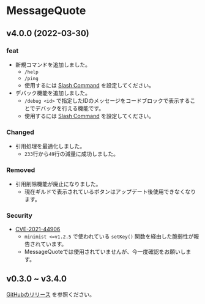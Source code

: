 # MessageQuote

## v4.0.0 (2022-03-30)

### feat

- 新規コマンドを追加しました。
  - `/help`
  - `/ping`
  - 使用するには [Slash Command](./src/setup/README.md) を設定してください。
- デバック機能を追加しました。
  - `/debug <id>` で指定したIDのメッセージをコードブロックで表示することでデバックを行える機能です。
  - 使用するには [Slash Command](./src/setup/README.md) を設定してください。

### Changed

- 引用処理を最適化しました。
  - `233`行から`49`行の減量に成功しました。

### Removed

- 引用削除機能が廃止になりました。
  - 現在ギルドで表示されているボタンはアップデート後使用できなくなります。

### Security

- [CVE-2021-44906](https://github.com/advisories/GHSA-xvch-5gv4-984h)
  - `minimist <=v1.2.5` で使われている `setKey()` 関数を経由した脆弱性が報告されています。
  - MessageQuoteでは使用されていませんが、今一度確認をお願いします。

## v0.3.0 ~ v3.4.0

[GitHubのリリース](https://github.com/approvers/MessageQuote/releases) を参照ください。
